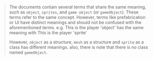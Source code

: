 > The documents contain several terms that share the same meaning, such as `object`, `sprites`, and `game object` (or `gameObject`).
> These terms refer to the same concept. However, terms like prefabrication or UI have distinct meanings and should not be 
> confused with the aforementioned terms.
> e.g. This is the player 'object' has the same meaning with This is the player 'sprite'
>
> However, `object` as a structure, `mesh` as a structure and `sprite` as a class has different meanings.
> also, there is note that there is no class named `gameObject`.

